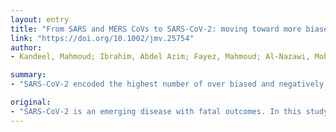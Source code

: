 ```yaml
---
layout: entry
title: "From SARS and MERS CoVs to SARS-CoV-2: moving toward more biased codon usage in viral structural and non-structural genes"
link: "https://doi.org/10.1002/jmv.25754"
author:
- Kandeel, Mahmoud; Ibrahim, Abdel Azim; Fayez, Mahmoud; Al-Nazawi, Mohammed

summary:
- "SARS-CoV-2 encoded the highest number of over biased and negatively biased codons, compared with SARS, bat SARS and MERS CoVs. The genome composition, nucleotides analysis and codon usage indices were analysed in the four structural genes; Spike (S), Envelope (E), membrane (M), and Nucleocapsid (ENc) genes."

original:
- "SARS-CoV-2 is an emerging disease with fatal outcomes. In this study, a fundamental knowledge gap question is to be resolved by evaluating the differences in biological and pathogenic aspects of SARS-CoV-2 and the changes in SARS-CoV-2 in comparison with the two prior major COV epidemics, SARS and MERS coronaviruses. METHODS: The genome composition, nucleotides analysis, codon usage indices, relative synonymous codons usage (RESU) and effective number of codons (ENc) were analysed in the four structural genes; Spike (S), Envelope (E), membrane (M), and Nucleocapsid (N) genes, and two of the most important non-structural genes comprising RNA-dependent RNA polymerase (RdRP) and main protease (Mpro) of SARS-CoV-2, Beta-CoV from pangolins, bat SARS, MERS and SARS CoVs. These genes include Spike (S), nucleocapsid (N), Envelop(E) and membrane (M) genes. RESULTS: SARS-CoV-2 prefers pyrimidine rich codons to purines. Most high-frequency codons were ending with A or T, while the low frequency and rare codons were ending with G or C. SARS-CoV-2 structural proteins showed 5-20 lower ENc values, compared with SARS, bat SARS and MERS CoVs. This implies higher codon bias and higher gene expression efficiency of SARS-CoV-2 structural proteins. SARS-CoV-2 encoded the highest number of over biased and negatively biased codons. Pangolin Beta-CoV showed little differences with SARS-CoV-2 ENc values, compared with SARS, bat SARS and MERS CoV. CONCLUSION: Extreme bias and lower ENc values of SARS-CoV-2, especially in Spike, Envelope and Mpro genes, are suggestive for higher gene expression efficiency, compared with SARS, bat SARS and MERS CoVs. This article is protected by copyright. All rights reserved."
---
```


